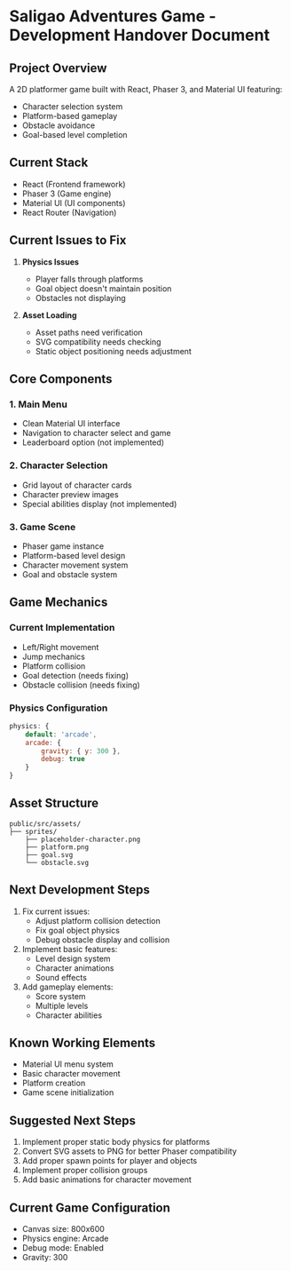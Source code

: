# Saligao Adventures Game - Development Handover Document

## Project Overview
A 2D platformer game built with React, Phaser 3, and Material UI featuring:
- Character selection system
- Platform-based gameplay
- Obstacle avoidance
- Goal-based level completion

## Current Stack
- React (Frontend framework)
- Phaser 3 (Game engine)
- Material UI (UI components)
- React Router (Navigation)

## Current Issues to Fix
1. **Physics Issues**
   - Player falls through platforms
   - Goal object doesn't maintain position
   - Obstacles not displaying

2. **Asset Loading**
   - Asset paths need verification
   - SVG compatibility needs checking
   - Static object positioning needs adjustment

## Core Components

### 1. Main Menu
- Clean Material UI interface
- Navigation to character select and game
- Leaderboard option (not implemented)

### 2. Character Selection
- Grid layout of character cards
- Character preview images
- Special abilities display (not implemented)

### 3. Game Scene
- Phaser game instance
- Platform-based level design
- Character movement system
- Goal and obstacle system

## Game Mechanics

### Current Implementation
- Left/Right movement
- Jump mechanics
- Platform collision
- Goal detection (needs fixing)
- Obstacle collision (needs fixing)

### Physics Configuration
```javascript
physics: {
    default: 'arcade',
    arcade: {
        gravity: { y: 300 },
        debug: true
    }
}
```

## Asset Structure
```
public/src/assets/
├── sprites/
    ├── placeholder-character.png
    ├── platform.png
    ├── goal.svg
    └── obstacle.svg
```

## Next Development Steps
1. Fix current issues:
   - Adjust platform collision detection
   - Fix goal object physics
   - Debug obstacle display and collision
2. Implement basic features:
   - Level design system
   - Character animations
   - Sound effects
3. Add gameplay elements:
   - Score system
   - Multiple levels
   - Character abilities

## Known Working Elements
- Material UI menu system
- Basic character movement
- Platform creation
- Game scene initialization

## Suggested Next Steps
1. Implement proper static body physics for platforms
2. Convert SVG assets to PNG for better Phaser compatibility
3. Add proper spawn points for player and objects
4. Implement proper collision groups
5. Add basic animations for character movement

## Current Game Configuration
- Canvas size: 800x600
- Physics engine: Arcade
- Debug mode: Enabled
- Gravity: 300
